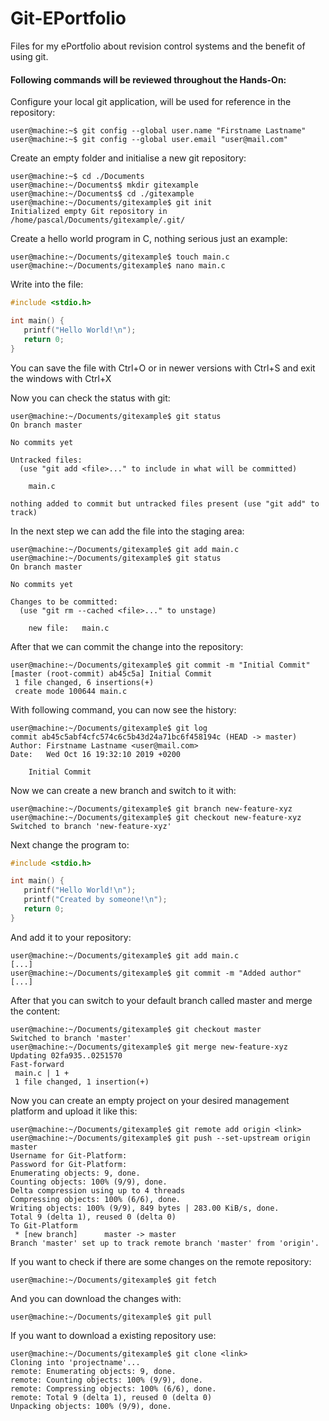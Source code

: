 # Git-EPortfolio

Files for my ePortfolio about revision control systems and the benefit of using git.



#### Following commands will be reviewed throughout the Hands-On:

Configure your local git application, will be used for reference in the repository:

```console
user@machine:~$ git config --global user.name "Firstname Lastname"
user@machine:~$ git config --global user.email "user@mail.com"
```

Create an empty folder and initialise a new git repository:
```console
user@machine:~$ cd ./Documents
user@machine:~/Documents$ mkdir gitexample
user@machine:~/Documents$ cd ./gitexample
user@machine:~/Documents/gitexample$ git init
Initialized empty Git repository in /home/pascal/Documents/gitexample/.git/
```

Create a hello world program in C, nothing serious just an example:
```console
user@machine:~/Documents/gitexample$ touch main.c
user@machine:~/Documents/gitexample$ nano main.c
```
Write into the file:
```c
#include <stdio.h>

int main() {
   printf("Hello World!\n");
   return 0;
}
```
You can save the file with Ctrl+O or in newer versions with Ctrl+S and exit the windows with Ctrl+X

Now you can check the status with git:
```console
user@machine:~/Documents/gitexample$ git status
On branch master

No commits yet

Untracked files:
  (use "git add <file>..." to include in what will be committed)

	main.c

nothing added to commit but untracked files present (use "git add" to track)
```

In the next step we can add the file into the staging area:
```console
user@machine:~/Documents/gitexample$ git add main.c
user@machine:~/Documents/gitexample$ git status
On branch master

No commits yet

Changes to be committed:
  (use "git rm --cached <file>..." to unstage)

	new file:   main.c
```

After that we can commit the change into the repository:
```console
user@machine:~/Documents/gitexample$ git commit -m "Initial Commit"
[master (root-commit) ab45c5a] Initial Commit
 1 file changed, 6 insertions(+)
 create mode 100644 main.c
```

With following command, you can now see the history:
```console
user@machine:~/Documents/gitexample$ git log
commit ab45c5abf4cfc574c6c5b43d24a71bc6f458194c (HEAD -> master)
Author: Firstname Lastname <user@mail.com>
Date:   Wed Oct 16 19:32:10 2019 +0200

    Initial Commit

```

Now we can create a new branch and switch to it with:
```console
user@machine:~/Documents/gitexample$ git branch new-feature-xyz
user@machine:~/Documents/gitexample$ git checkout new-feature-xyz
Switched to branch 'new-feature-xyz'
```

Next change the program to:
```c
#include <stdio.h>

int main() {
   printf("Hello World!\n");
   printf("Created by someone!\n");
   return 0;
}
```

And add it to your repository:
```console
user@machine:~/Documents/gitexample$ git add main.c
[...]
user@machine:~/Documents/gitexample$ git commit -m "Added author"
[...]
```

After that you can switch to your default branch called master and merge the content:
```console
user@machine:~/Documents/gitexample$ git checkout master
Switched to branch 'master'
user@machine:~/Documents/gitexample$ git merge new-feature-xyz
Updating 02fa935..0251570
Fast-forward
 main.c | 1 +
 1 file changed, 1 insertion(+)
```

Now you can create an empty project on your desired management platform and upload it like this:
```console
user@machine:~/Documents/gitexample$ git remote add origin <link>
user@machine:~/Documents/gitexample$ git push --set-upstream origin master
Username for Git-Platform:
Password for Git-Platform: 
Enumerating objects: 9, done.
Counting objects: 100% (9/9), done.
Delta compression using up to 4 threads
Compressing objects: 100% (6/6), done.
Writing objects: 100% (9/9), 849 bytes | 283.00 KiB/s, done.
Total 9 (delta 1), reused 0 (delta 0)
To Git-Platform
 * [new branch]      master -> master
Branch 'master' set up to track remote branch 'master' from 'origin'.
```

If you want to check if there are some changes on the remote repository:
```console
user@machine:~/Documents/gitexample$ git fetch
```

And you can download the changes with:
```console
user@machine:~/Documents/gitexample$ git pull
```

If you want to download a existing repository use:
```console
user@machine:~/Documents/gitexample$ git clone <link>
Cloning into 'projectname'...
remote: Enumerating objects: 9, done.
remote: Counting objects: 100% (9/9), done.
remote: Compressing objects: 100% (6/6), done.
remote: Total 9 (delta 1), reused 0 (delta 0)
Unpacking objects: 100% (9/9), done.
```
